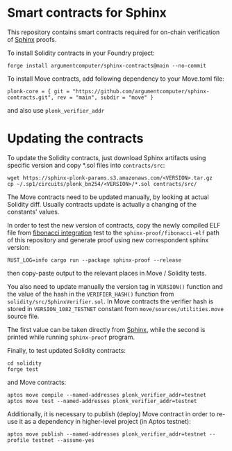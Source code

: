 # Smart contracts for Sphinx

This repository contains smart contracts required for on-chain verification of [Sphinx](https://github.com/lurk-lab/sphinx) proofs.

To install Solidity contracts in your Foundry project:

```
forge install argumentcomputer/sphinx-contracts@main --no-commit
```

To install Move contracts, add following dependency to your Move.toml file:

```
plonk-core = { git = "https://github.com/argumentcomputer/sphinx-contracts.git", rev = "main", subdir = "move" }
```

and also use `plonk_verifier_addr`

# Updating the contracts

To update the Solidity contracts, just download Sphinx artifacts using specific version and copy *.sol files into `contracts/src`:
```
wget https://sphinx-plonk-params.s3.amazonaws.com/<VERSION>.tar.gz
cp ~/.sp1/circuits/plonk_bn254/<VERSION>/*.sol contracts/src/
```

The Move contracts need to be updated manually, by looking at actual Solidity diff.
Usually contracts update is actually a changing of the constants' values.

In order to test the new version of contracts, copy the newly compiled ELF file from [fibonacci integration](https://github.com/argumentcomputer/sphinx/tree/dev/tests/fibonacci/elf)
test to the `sphinx-proof/fibonacci-elf` path of this repository and generate proof using new correspondent sphinx version:

```
RUST_LOG=info cargo run --package sphinx-proof --release
```

then copy-paste output to the relevant places in Move / Solidity tests.

You also need to update manually the version tag in `VERSION()` function and the value of the hash in the `VERIFIER_HASH()` function
from `solidity/src/SphinxVerifier.sol`. In Move contracts the verifier hash is stored in `VERSION_1082_TESTNET` constant from `move/sources/utilities.move` source file.

The first value can be taken directly from [Sphinx](https://github.com/argumentcomputer/sphinx/blob/dev/core/src/lib.rs#L33),
while the second is printed while running `sphinx-proof` program.

Finally, to test updated Solidity contracts:

```
cd solidity
forge test
```

and Move contracts:

```
aptos move compile --named-addresses plonk_verifier_addr=testnet
aptos move test --named-addresses plonk_verifier_addr=testnet
```

Additionally, it is necessary to publish (deploy) Move contract in order to re-use it as a dependency in higher-level project (in Aptos testnet):

```
aptos move publish --named-addresses plonk_verifier_addr=testnet --profile testnet --assume-yes
```

